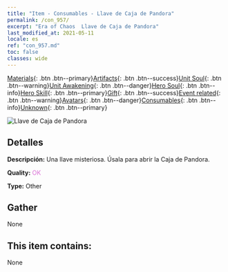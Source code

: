 ```yaml
---
title: "Item - Consumables - Llave de Caja de Pandora"
permalink: /con_957/
excerpt: "Era of Chaos  Llave de Caja de Pandora"
last_modified_at: 2021-05-11
locale: es
ref: "con_957.md"
toc: false
classes: wide
---
```

 [Materials](/ItemsES/){: .btn .btn--primary}[Artifacts](/ItemsES/Artifacts/){: .btn .btn--success}[Unit Soul](/ItemsES/UnitSoul/){: .btn .btn--warning}[Unit Awakening](/ItemsES/UnitAwakening/){: .btn .btn--danger}[Hero Soul](/ItemsES/HeroSoul/){: .btn .btn--info}[Hero Skill](/ItemsES/HeroSkill/){: .btn .btn--primary}[Gift](/ItemsES/Gift/){: .btn .btn--success}[Event related](/ItemsES/Events/){: .btn .btn--warning}[Avatars](/ItemsES/Avatars/){: .btn .btn--danger}[Consumables](/ItemsES/Consumables/){: .btn .btn--info}[Unknown](/ItemsES/Unknown/){: .btn .btn--primary}

 ![Llave de Caja de Pandora](/images/t/i_40052.png)

## Detalles
 **Descripción:** Una llave misteriosa. Úsala para abrir la Caja de Pandora.

 **Quality:** <span style="color: #DA70D6">OK</span>

 **Type:** Other

## Gather

  None

## This item contains:

  None


